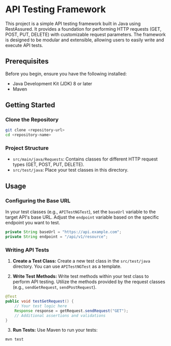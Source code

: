 # API Testing Framework

This project is a simple API testing framework built in Java using RestAssured. It provides a foundation for performing HTTP requests (GET, POST, PUT, DELETE) with customizable request parameters. The framework is designed to be modular and extensible, allowing users to easily write and execute API tests.

## Prerequisites

Before you begin, ensure you have the following installed:

- Java Development Kit (JDK) 8 or later
- Maven

## Getting Started

### Clone the Repository

```bash
git clone <repository-url>
cd <repository-name>
```

### Project Structure

- `src/main/java/Requests`: Contains classes for different HTTP request types (GET, POST, PUT, DELETE).
- `src/test/java`: Place your test classes in this directory.

## Usage

### Configuring the Base URL

In your test classes (e.g., `APITestNGTest`), set the `baseUrl` variable to the target API's base URL. Adjust the `endpoint` variable based on the specific endpoint you want to test.

```java
private String baseUrl = "https://api.example.com";
private String endpoint = "/api/v1/resource";
```

### Writing API Tests

1. **Create a Test Class:**
   Create a new test class in the `src/test/java` directory. You can use `APITestNGTest` as a template.

2. **Write Test Methods:**
   Write test methods within your test class to perform API testing. Utilize the methods provided by the request classes (e.g., `sendGetRequest`, `sendPostRequest`).

```java
@Test
public void testGetRequest() {
    // Your test logic here
    Response response = getRequest.sendRequest("GET");
    // Additional assertions and validations
}
```

3. **Run Tests:**
   Use Maven to run your tests:

```bash
mvn test
```
